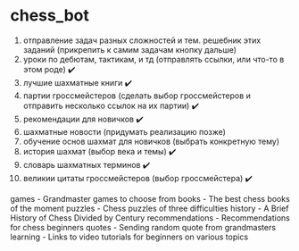 # chess_bot

1. отправление задач разных сложностей и тем. решебник этих заданий (прикрепить к самим задачам кнопку дальше)
2. уроки по дебютам, тактикам, и тд (отправлять ссылки, или что-то в этом роде) ✔️
3. лучшие шахматные книги ✔️
4. партии гроссмейстеров (сделать выбор гроссмейстеров и отправить несколько ссылок на их партии) ✔️
5. рекомендации для новичков ✔️
6. шахматные новости (придумать реализацию позже)
7. обучение основ шахмат для новичков (выбрать конкретную тему)
8. история шахмат (выбор века и темы) ✔️
9. словарь шахматных терминов ✔️
10. великии цитаты гроссмейстеров (выбор гроссмейстера) ✔️

games - Grandmaster games to choose from
books - The best chess books of the moment
puzzles - Chess puzzles of three difficulties
history - A Brief History of Chess Divided by Century
recommendations - Recommendations for chess beginners
quotes - Sending random quote from grandmasters
learning - Links to video tutorials for beginners on various topics